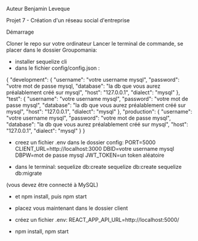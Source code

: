 Auteur
Benjamin Leveque

Projet 7 - Création d'un réseau social d'entreprise

Démarrage 

Cloner le repo sur votre ordinateur
Lancer le terminal de commande, se placer dans le dossier Groupomania:
  - installer sequelize cli
  - dans le fichier config/config.json :

{
  "development": {
    "username": "votre username mysql",
    "password": "votre mot de passe mysql,
    "database": "la db que vous aurez préalablement créé sur mysql",
    "host": "127.0.0.1",
    "dialect": "mysql"
  },
  "test": {
    "username": "votre username mysql",
    "password": "votre mot de passe mysql",
    "database": "la db que vous aurez préalablement créé sur mysql",
    "host": "127.0.0.1",
    "dialect": "mysql"
  },
  "production": {
    "username": "votre username mysql",
    "password": "votre mot de passe mysql",
    "database": "la db que vous aurez préalablement créé sur mysql",
    "host": "127.0.0.1",
    "dialect": "mysql"
  }
}

  - creez un fichier .env dans le dossier config:
    PORT=5000
    CLIENT_URL=http://localhost:3000
    DBID=votre username mysql
    DBPW=mot de passe mysql
    JWT_TOKEN=un token aléatoire

  - dans le terminal:
    sequelize db:create
    sequelize db:create
    sequelize db:migrate

  (vous devez être connecté à MySQL)

  - et npm install, puis npm start

  - placez vous maintenant dans le dossier client
  - créez un fichier .env:
    REACT_APP_API_URL=http://localhost:5000/
  - npm install, npm start
